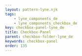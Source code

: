 ```yaml
---
layout: pattern-lyne.njk
tags: 
    - lyne_components_de
    - lyne_components_checkbox_de
key: checkbox-panel-lyne_de
title: Checkbox-Panel
parent: checkbox-folder-lyne_de
keywords: checkbox-panel
order: 135
---
```

